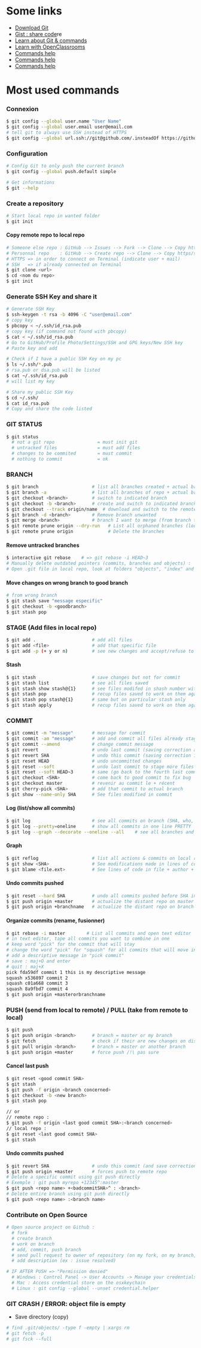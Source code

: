 # Some links

* [Download Git](https://git-scm.com/downloads)
* [Gist : share code](https://gist.github.com)re
* [Learn about Git & commands](https://www.atlassian.com/git/tutorials/learn-git-with-bitbucket-cloud)
* [Learn with OpenClassrooms](https://openclassrooms.com/en/courses/5671626-manage-your-code-project-with-git-github)
* [Commands help](https://gist.github.com/jedmao/5053440)
* [Commands help](https://github.com/joshnh/Git-Commands)
* [Commands help](https://dev.to/dhruv/essential-git-commands-every-developer-should-know-2fl)

# Most used commands

### Connexion
```bash
$ git config --global user.name "User Name"
$ git config --global user.email user@email.com
# tell git to always use SSH instead of HTTPS
$ git config --global url.ssh://git@github.com/.insteadOf https://github.com/
```

### Configuration
```bash
# Config Git to only push the current branch
$ git config --global push.default simple

# Get informations
$ git --help
```

### Create a repository
```bash
# Start local repo in wanted folder
$ git init
```
#### Copy remote repo to local repo
```bash
# Someone else repo : GitHub --> Issues --> Fork --> Clone --> Copy https key
# Personnal repo    : GitHub --> Create repo --> Clone --> Copy https/ssh key
# HTTPS => in order to connect on Terminal (indicate user + mail)
# SSH   => if already connected on Terminal
$ git clone <url>
$ cd <nom du repo>
$ git init
```

### Generate SSH Key and share it
```bash
# Generate SSH Key
$ ssh-keygen -t rsa -b 4096 -C "user@email.com"
# copy key
$ pbcopy < ~/.ssh/id_rsa.pub
# copy key (if command not found with pbcopy)
$ cat < ~/.ssh/id_rsa.pub
# Go to GitHub/Profile Photo/Settings/SSH and GPG keys/New SSH key
# Paste key and add

# Check if I have a public SSH Key on my pc
$ ls ~/.ssh/*.pub
# rsa.pub or dsa.pub will be listed
$ cat ~/.ssh/id_rsa.pub
# will list my key

# Share my public SSH Key
$ cd ~/.ssh/
$ cat id_rsa.pub
# Copy and share the code listed
```

### GIT STATUS
```bash
$ git status
  # not a git repo                = must init git
  # untracked files               = must add files
  # changes to be commited        = must commit
  # nothing to commit             = ok
```

### BRANCH
```bash
$ git branch                    # list all branches created + actual branch
$ git branch -a                 # list all branches of repo + actual branch
$ git checkout <branch>         # switch to indicated branch
$ git checkout -b <branch>      # create and switch to indicated branch
$ git checkout --track origin/name  # download and switch to the remote branch indicated
$ git branch -d <branch>        # Remove branch unwanted
$ git merge <branch>            # branch I want to merge (from branch that all will be merged in)
$ git remote prune origin --dry-run   # List all orphaned branches (local ones that doesn't exist remote)
$ git remote prune origin             # Delete the branches
```
#### Remove untracked branches
```bash
$ interactive git rebase    # => git rebase -i HEAD~3
# Manually delete outdated pointers (commits, branches and objects) :
# Open .git file in local repo, look at folders "objects", "index" and "ref"
```
#### Move changes on wrong branch to good branch
```bash
# from wrong branch
$ git stash save "message especific"
$ git checkout -b <goodbranch>
$ git stash pop
```

### STAGE (Add files in local repo)
```bash
$ git add .                     # add all files
$ git add <file>                # add that specific file
$ git add -p (+ y or n)         # see new changes and accept/refuse to add
```
#### Stash
```bash
$ git stash                     # save changes but not for commit
$ git stash list                # see all files saved
$ git stash show stash@{1}      # see files modifed in shash number without applying changes
$ git stash pop                 # recup files saved to work on them again (et vide le stash)
$ git stash pop stash@{1}       # same but on particular stash only
$ git stash apply               # recup files saved to work on them again (sans vider le stash)
```

### COMMIT
```bash
$ git commit -m "message"       # message for commit
$ git commit -am "message"      # add and commit all files already staged
$ git commit --amend            # change commit message
$ git revert                    # undo last commit (saving correction as a new commit) - PUBLIC BRANCH
$ git revert SHA                # undo this commit (saving correction into new commit) - PUBLIC BRANCH
$ git reset HEAD                # undo uncommitted changes
$ git reset --soft              # undo last commit to stage more files - PRIVATE BRANCH
$ git reset --soft HEAD~3       # same (go back to the fourth last commit) - PRIVATE BRANCH
$ git checkout <SHA>            # come back to good commit to fix bug
$ git checkout master           # revenir au commit le + récent
$ git cherry-pick <SHA>         # add that commit to actual branch
$ git show --name-only SHA      # See files modified in commit
```
#### Log (list/show all commits)
```bash
$ git log                       # see all commits on branch (SHA, who, when, what ; most recent < oldest)
$ git log --pretty=oneline      # show all commits in one line PRETTY
$ git log --graph --decorate --oneline --all    # see all branches and commit
```
#### Graph
```bash
$ git reflog                    # list all actions & commits on local repo
$ git show <SHA>                # See modifications made in lines of code
$ git blame <file.ext>          # See lines of code in file + author + SHA
```
#### Undo commits pushed
```bash
$ git reset --hard SHA          # undo all commits pushed before SHA indicated (local changes)
$ git push origin +master       # actualize the distant repo on master (/!\ for every collaborators also)
$ git push origin +branchname   # actualize the distant repo on branch (/!\ for every collaborators also)
```
#### Organize commits (rename, fusionner)
```bash
$ git rebase -i master        # List all commits and open text editor
# in text editor, tape all commits you want to combine in one
# keep word "pick" for the commit that will stay
# change the word "pick" for "squash" for all commits that will move into the "pick commit"
# add a descriptive message in "pick commit"
# save : maj+O and enter
# quit : maj+X
pick fda59df commit 1 this is my descriptive message
squash x536897 commit 2
squash c01a668 commit 3
squash 8a9fbd7 commit 4
$ git push origin +masterorbranchname
```

### PUSH (send from local to remote) / PULL (take from remote to local)
```bash
$ git push
$ git push origin <branch>      # branch = master or my branch
$ git fetch                     # check if their are new changes on distant repo
$ git pull origin <branch>      # branch = master or another branch
$ git push origin +master       # force push /!\ pas sure
```
#### Cancel last push
```bash
$ git reset <good commit SHA> 
$ git stash
$ git push -f origin <branch concerned>
$ git checkout -b <new branch>
$ git stash pop

// or
// remote repo :
$ git push -f origin <last good commit SHA>:<branch concerned>
// local repo :
$ git reset <last good commit SHA>
$ git stash
```
#### Undo commits pushed
```bash
$ git revert SHA                # undo this commit (and save correction into new commit)
$ git push origin +master       # forces push to remote repo
# Delete a specific commit using git push directly
# Exemple : git push myrepo +12345^:master
$ git push <repo name> +<badcommitSHA>^ : <branch>   
# Delete entire branch using git push directly
$ git push <repo name> :<branch name>                 
```

### Contribute on Open Source
```bash
# Open source project on Github :
  # fork
  # create branch
  # work on branch
  # add, commit, push branch
  # send pull request to owner of repository (on my fork, on my branch, clic on "Compare & pull request")
  # add description (ex : issue resolved)

# IF AFTER PUSH => "Permission denied"
  # Windows : Control Panel -> User Accounts -> Manage your credentials -> Windows Credentials -> Remove
  # Mac : Access credential store on the osxkeychain
  # Linux : git config --global --unset credential.helper
```

### GIT CRASH / ERROR: object file is empty
- Save directory (copy)
```bash
# find .git/objects/ -type f -empty | xargs rm
# git fetch -p
# git fsck --full
```
